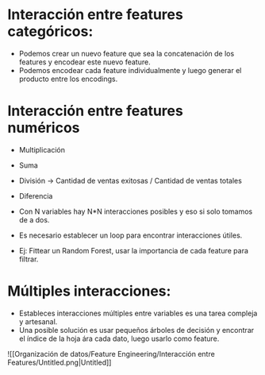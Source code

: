 # Interacción entre features categóricos:

- Podemos crear un nuevo feature que sea la concatenación de los features y encodear este nuevo feature.
- Podemos encodear cada feature individualmente y luego generar el producto entre los encodings.

# Interacción entre features numéricos

- Multiplicación
- Suma
- División → Cantidad de ventas exitosas / Cantidad de ventas totales
- Diferencia

- Con N variables hay N*N interacciones posibles y eso si solo tomamos de a dos.
- Es necesario establecer un loop para encontrar interacciones útiles.
- Ej: Fittear un Random Forest, usar la importancia de cada feature para filtrar.

# Múltiples interacciones:

- Estableces interacciones múltiples entre variables es una tarea compleja y artesanal.
- Una posible solución es usar pequeños árboles de decisión y encontrar el índice de la hoja ára cada dato, luego usarlo como feature.

![[Organización de datos/Feature Engineering/Interacción entre Features/Untitled.png|Untitled]]